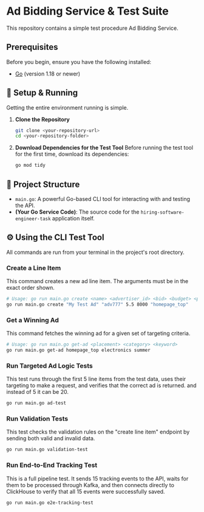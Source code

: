 # Ad Bidding Service & Test Suite

This repository contains a simple test procedure Ad Bidding Service.

## Prerequisites

Before you begin, ensure you have the following installed:
* [Go](https://go.dev/doc/install/) (version 1.18 or newer)

## 🚀 Setup & Running

Getting the entire environment running is simple.

1.  **Clone the Repository**
    ```bash
    git clone <your-repository-url>
    cd <your-repository-folder>
    ```
2.  **Download Dependencies for the Test Tool**
    Before running the test tool for the first time, download its dependencies:
    ```bash
    go mod tidy
    ```

## 📂 Project Structure

* `main.go`: A powerful Go-based CLI tool for interacting with and testing the API.
* **(Your Go Service Code)**: The source code for the `hiring-software-engineer-task` application itself.

## ⚙️ Using the CLI Test Tool

All commands are run from your terminal in the project's root directory.

### Create a Line Item
This command creates a new ad line item. The arguments must be in the exact order shown.

```bash
# Usage: go run main.go create <name> <advertiser_id> <bid> <budget> <placement>
go run main.go create "My Test Ad" "adv777" 5.5 8000 "homepage_top"
```

### Get a Winning Ad
This command fetches the winning ad for a given set of targeting criteria.

```bash
# Usage: go run main.go get-ad <placement> <category> <keyword>
go run main.go get-ad homepage_top electronics summer
```

### Run Targeted Ad Logic Tests
This test runs through the first 5 line items from the test data, uses their targeting to make a request,
and verifies that the correct ad is returned. and instead of 5 it can be 20.

```bash
go run main.go ad-test
```

### Run Validation Tests
This test checks the validation rules on the "create line item" endpoint by sending both valid and invalid data.

```bash
go run main.go validation-test
```

### Run End-to-End Tracking Test
This is a full pipeline test. It sends 15 tracking events to the API, waits for them to be processed through Kafka, and then connects directly to ClickHouse to verify that all 15 events were successfully saved.

```bash
go run main.go e2e-tracking-test
```